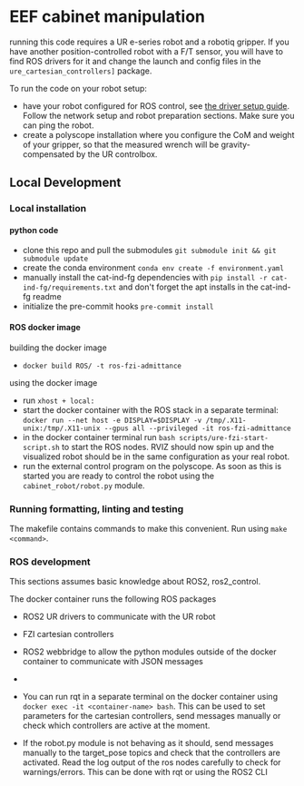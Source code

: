 # EEF cabinet manipulation

running this code requires a UR e-series robot and a robotiq gripper. If you have another position-controlled robot with a F/T sensor, you will have to find ROS drivers for it and change the launch and config files in the `ure_cartesian_controllers]` package.

To run the code on your robot setup:
- have your robot configured for ROS control, see [the driver setup guide](https://docs.ros.org/en/ros2_packages/rolling/api/ur_robot_driver/installation/robot_setup.html). Follow the network setup and robot preparation sections. Make sure you can ping the robot.
- create a polyscope installation where you configure the CoM and weight of your gripper, so that the measured wrench will be gravity-compensated by the UR controlbox.

## Local Development

### Local installation

#### python code

- clone this repo and pull the submodules `git submodule init && git submodule update`
- create the conda environment `conda env create -f environment.yaml`
- manually install the cat-ind-fg dependencies with `pip install -r cat-ind-fg/requirements.txt` and don't forget the apt installs in the cat-ind-fg readme
- initialize the pre-commit hooks `pre-commit install`


#### ROS docker image
building the docker image
- `docker build ROS/ -t ros-fzi-admittance`

using the docker image
- run `xhost + local:`
- start the docker container with the ROS stack in a separate terminal:
`docker run --net host -e DISPLAY=$DISPLAY -v /tmp/.X11-unix:/tmp/.X11-unix --gpus all --privileged -it ros-fzi-admittance`
- in the docker container terminal run `bash scripts/ure-fzi-start-script.sh` to start the ROS nodes. RVIZ should now spin up and the visualized robot should be in the same configuration as your real robot.
- run the external control program on the polyscope. As soon as this is started you are ready to control the robot using the `cabinet_robot/robot.py` module.
### Running formatting, linting and testing
The makefile contains commands to make this convenient. Run using `make <command>`.

### ROS development
This sections assumes basic knowledge about ROS2, ros2_control.

The docker container runs the following ROS packages
- ROS2 UR drivers to communicate with the UR robot
- FZI cartesian controllers
- ROS2 webbridge to allow the python modules outside of the docker container to communicate with JSON messages
-


- You can run rqt in a separate terminal on the docker container using `docker exec -it <container-name> bash`. This can be used to set parameters for the cartesian controllers, send messages manually or check which controllers are active at the moment.
- If the robot.py module is not behaving as it should, send messages manually to the target_pose topics and check that the controllers are activated. Read the log output of the ros nodes carefully to check for warnings/errors.  This can be done with rqt or using the ROS2 CLI
